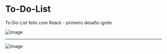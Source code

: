 # To-Do-List
To-Do-List feito com Reack - primeiro desafio ignite 

![image](https://github.com/DouglasPortoo/To-Do-List/assets/129231898/b99e6531-3147-4d80-bce9-04ffafbc81bd)

----------------------------------------

![image](https://github.com/DouglasPortoo/To-Do-List/assets/129231898/21e250c2-be61-406d-a159-57cca5039da3)



